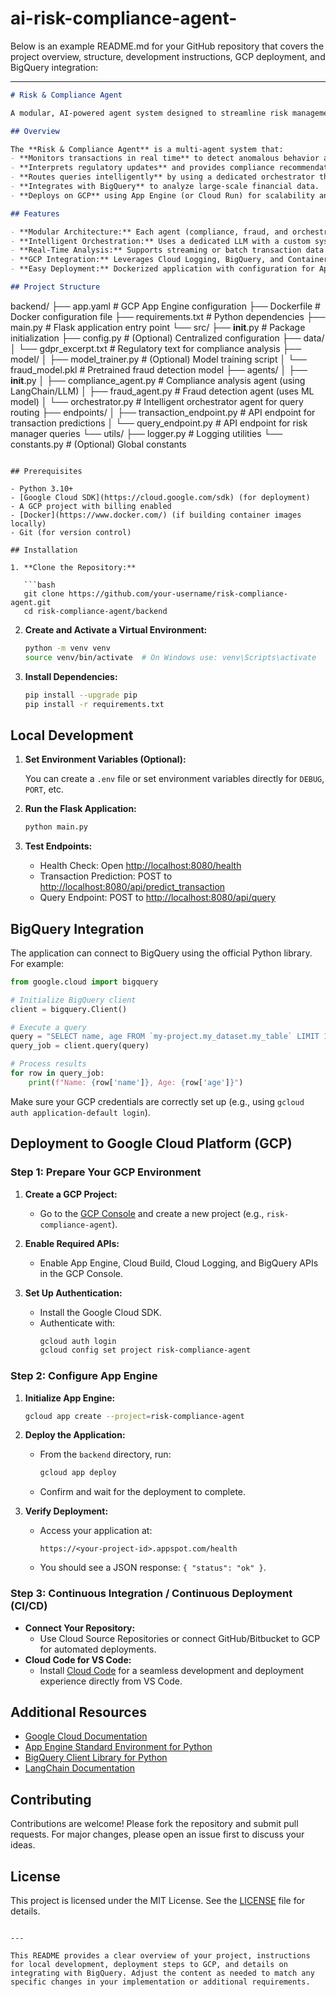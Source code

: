 # ai-risk-compliance-agent-

Below is an example README.md for your GitHub repository that covers the project overview, structure, development instructions, GCP deployment, and BigQuery integration:

---

```markdown
# Risk & Compliance Agent

A modular, AI-powered agent system designed to streamline risk management and regulatory compliance for financial institutions. The solution integrates machine learning for real-time fraud detection with natural language processing (NLP) for compliance analysis. It is built using Flask, Python, and Google Cloud Platform (GCP) services.

## Overview

The **Risk & Compliance Agent** is a multi-agent system that:
- **Monitors transactions in real time** to detect anomalous behavior and potential fraud.
- **Interprets regulatory updates** and provides compliance recommendations using an LLM.
- **Routes queries intelligently** by using a dedicated orchestrator that delegates requests to specialized agents.
- **Integrates with BigQuery** to analyze large-scale financial data.
- **Deploys on GCP** using App Engine (or Cloud Run) for scalability and reliability.

## Features

- **Modular Architecture:** Each agent (compliance, fraud, and orchestrator) is defined in its own module.
- **Intelligent Orchestration:** Uses a dedicated LLM with a custom system prompt to route queries based on intent.
- **Real-Time Analysis:** Supports streaming or batch transaction data analysis.
- **GCP Integration:** Leverages Cloud Logging, BigQuery, and Container Registry/Artifact Registry for deployment.
- **Easy Deployment:** Dockerized application with configuration for App Engine.

## Project Structure

```
backend/
├── app.yaml                  # GCP App Engine configuration
├── Dockerfile                # Docker configuration file
├── requirements.txt          # Python dependencies
├── main.py                   # Flask application entry point
└── src/
    ├── __init__.py           # Package initialization
    ├── config.py             # (Optional) Centralized configuration
    ├── data/
    │     └── gdpr_excerpt.txt  # Regulatory text for compliance analysis
    ├── model/
    │    ├── model_trainer.py   # (Optional) Model training script
    │    └── fraud_model.pkl    # Pretrained fraud detection model
    ├── agents/
    │    ├── __init__.py
    │    ├── compliance_agent.py   # Compliance analysis agent (using LangChain/LLM)
    │    ├── fraud_agent.py        # Fraud detection agent (uses ML model)
    │    └── orchestrator.py       # Intelligent orchestrator agent for query routing
    ├── endpoints/
    │    ├── transaction_endpoint.py  # API endpoint for transaction predictions
    │    └── query_endpoint.py        # API endpoint for risk manager queries
    └── utils/
         ├── logger.py              # Logging utilities
         └── constants.py           # (Optional) Global constants
```

## Prerequisites

- Python 3.10+
- [Google Cloud SDK](https://cloud.google.com/sdk) (for deployment)
- A GCP project with billing enabled
- [Docker](https://www.docker.com/) (if building container images locally)
- Git (for version control)

## Installation

1. **Clone the Repository:**

   ```bash
   git clone https://github.com/your-username/risk-compliance-agent.git
   cd risk-compliance-agent/backend
   ```

2. **Create and Activate a Virtual Environment:**

   ```bash
   python -m venv venv
   source venv/bin/activate  # On Windows use: venv\Scripts\activate
   ```

3. **Install Dependencies:**

   ```bash
   pip install --upgrade pip
   pip install -r requirements.txt
   ```

## Local Development

1. **Set Environment Variables (Optional):**

   You can create a `.env` file or set environment variables directly for `DEBUG`, `PORT`, etc.

2. **Run the Flask Application:**

   ```bash
   python main.py
   ```

3. **Test Endpoints:**

   - Health Check: Open [http://localhost:8080/health](http://localhost:8080/health)
   - Transaction Prediction: POST to [http://localhost:8080/api/predict_transaction](http://localhost:8080/api/predict_transaction)
   - Query Endpoint: POST to [http://localhost:8080/api/query](http://localhost:8080/api/query)

## BigQuery Integration

The application can connect to BigQuery using the official Python library. For example:

```python
from google.cloud import bigquery

# Initialize BigQuery client
client = bigquery.Client()

# Execute a query
query = "SELECT name, age FROM `my-project.my_dataset.my_table` LIMIT 10"
query_job = client.query(query)

# Process results
for row in query_job:
    print(f"Name: {row['name']}, Age: {row['age']}")
```

Make sure your GCP credentials are correctly set up (e.g., using `gcloud auth application-default login`).

## Deployment to Google Cloud Platform (GCP)

### Step 1: Prepare Your GCP Environment

1. **Create a GCP Project:**
   - Go to the [GCP Console](https://console.cloud.google.com/) and create a new project (e.g., `risk-compliance-agent`).

2. **Enable Required APIs:**
   - Enable App Engine, Cloud Build, Cloud Logging, and BigQuery APIs in the GCP Console.

3. **Set Up Authentication:**
   - Install the Google Cloud SDK.
   - Authenticate with:
     ```bash
     gcloud auth login
     gcloud config set project risk-compliance-agent
     ```

### Step 2: Configure App Engine

1. **Initialize App Engine:**
   ```bash
   gcloud app create --project=risk-compliance-agent
   ```

2. **Deploy the Application:**
   - From the `backend` directory, run:
     ```bash
     gcloud app deploy
     ```
   - Confirm and wait for the deployment to complete.

3. **Verify Deployment:**
   - Access your application at:
     ```
     https://<your-project-id>.appspot.com/health
     ```
   - You should see a JSON response: `{ "status": "ok" }`.

### Step 3: Continuous Integration / Continuous Deployment (CI/CD)

- **Connect Your Repository:**
  - Use Cloud Source Repositories or connect GitHub/Bitbucket to GCP for automated deployments.
- **Cloud Code for VS Code:**
  - Install [Cloud Code](https://cloud.google.com/code) for a seamless development and deployment experience directly from VS Code.

## Additional Resources

- [Google Cloud Documentation](https://cloud.google.com/docs)
- [App Engine Standard Environment for Python](https://cloud.google.com/appengine/docs/standard/python3)
- [BigQuery Client Library for Python](https://googleapis.dev/python/bigquery/latest/index.html)
- [LangChain Documentation](https://python.langchain.com/)

## Contributing

Contributions are welcome! Please fork the repository and submit pull requests. For major changes, please open an issue first to discuss your ideas.

## License

This project is licensed under the MIT License. See the [LICENSE](LICENSE) file for details.
```

---

This README provides a clear overview of your project, instructions for local development, deployment steps to GCP, and details on integrating with BigQuery. Adjust the content as needed to match any specific changes in your implementation or additional requirements.
